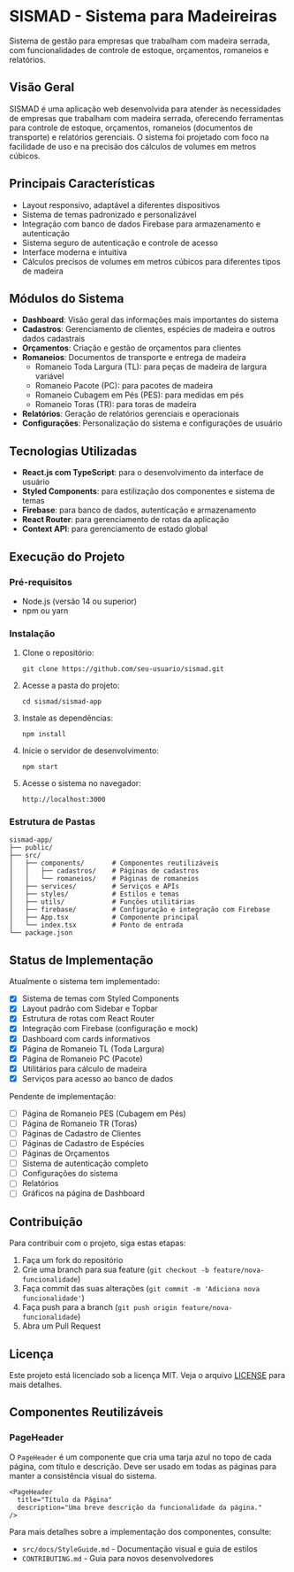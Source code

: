 # SISMAD - Sistema para Madeireiras

Sistema de gestão para empresas que trabalham com madeira serrada, com funcionalidades de controle de estoque, orçamentos, romaneios e relatórios.

## Visão Geral

SISMAD é uma aplicação web desenvolvida para atender às necessidades de empresas que trabalham com madeira serrada, oferecendo ferramentas para controle de estoque, orçamentos, romaneios (documentos de transporte) e relatórios gerenciais. O sistema foi projetado com foco na facilidade de uso e na precisão dos cálculos de volumes em metros cúbicos.

## Principais Características

- Layout responsivo, adaptável a diferentes dispositivos
- Sistema de temas padronizado e personalizável
- Integração com banco de dados Firebase para armazenamento e autenticação
- Sistema seguro de autenticação e controle de acesso
- Interface moderna e intuitiva
- Cálculos precisos de volumes em metros cúbicos para diferentes tipos de madeira

## Módulos do Sistema

- **Dashboard**: Visão geral das informações mais importantes do sistema
- **Cadastros**: Gerenciamento de clientes, espécies de madeira e outros dados cadastrais
- **Orçamentos**: Criação e gestão de orçamentos para clientes
- **Romaneios**: Documentos de transporte e entrega de madeira
  - Romaneio Toda Largura (TL): para peças de madeira de largura variável
  - Romaneio Pacote (PC): para pacotes de madeira
  - Romaneio Cubagem em Pés (PES): para medidas em pés
  - Romaneio Toras (TR): para toras de madeira
- **Relatórios**: Geração de relatórios gerenciais e operacionais
- **Configurações**: Personalização do sistema e configurações de usuário

## Tecnologias Utilizadas

- **React.js com TypeScript**: para o desenvolvimento da interface de usuário
- **Styled Components**: para estilização dos componentes e sistema de temas
- **Firebase**: para banco de dados, autenticação e armazenamento
- **React Router**: para gerenciamento de rotas da aplicação
- **Context API**: para gerenciamento de estado global

## Execução do Projeto

### Pré-requisitos

- Node.js (versão 14 ou superior)
- npm ou yarn

### Instalação

1. Clone o repositório:
   ```
   git clone https://github.com/seu-usuario/sismad.git
   ```

2. Acesse a pasta do projeto:
   ```
   cd sismad/sismad-app
   ```

3. Instale as dependências:
   ```
   npm install
   ```

4. Inicie o servidor de desenvolvimento:
   ```
   npm start
   ```

5. Acesse o sistema no navegador:
   ```
   http://localhost:3000
   ```

### Estrutura de Pastas

```
sismad-app/
├── public/
├── src/
│   ├── components/       # Componentes reutilizáveis
│   │   ├── cadastros/    # Páginas de cadastros
│   │   └── romaneios/    # Páginas de romaneios
│   ├── services/         # Serviços e APIs
│   ├── styles/           # Estilos e temas
│   ├── utils/            # Funções utilitárias
│   ├── firebase/         # Configuração e integração com Firebase
│   ├── App.tsx           # Componente principal
│   └── index.tsx         # Ponto de entrada
└── package.json
```

## Status de Implementação

Atualmente o sistema tem implementado:

- [x] Sistema de temas com Styled Components
- [x] Layout padrão com Sidebar e Topbar
- [x] Estrutura de rotas com React Router
- [x] Integração com Firebase (configuração e mock)
- [x] Dashboard com cards informativos
- [x] Página de Romaneio TL (Toda Largura)
- [x] Página de Romaneio PC (Pacote)
- [x] Utilitários para cálculo de madeira
- [x] Serviços para acesso ao banco de dados

Pendente de implementação:

- [ ] Página de Romaneio PES (Cubagem em Pés)
- [ ] Página de Romaneio TR (Toras)
- [ ] Páginas de Cadastro de Clientes
- [ ] Páginas de Cadastro de Espécies
- [ ] Páginas de Orçamentos
- [ ] Sistema de autenticação completo
- [ ] Configurações do sistema
- [ ] Relatórios
- [ ] Gráficos na página de Dashboard

## Contribuição

Para contribuir com o projeto, siga estas etapas:

1. Faça um fork do repositório
2. Crie uma branch para sua feature (`git checkout -b feature/nova-funcionalidade`)
3. Faça commit das suas alterações (`git commit -m 'Adiciona nova funcionalidade'`)
4. Faça push para a branch (`git push origin feature/nova-funcionalidade`)
5. Abra um Pull Request

## Licença

Este projeto está licenciado sob a licença MIT. Veja o arquivo [LICENSE](LICENSE) para mais detalhes.

## Componentes Reutilizáveis

### PageHeader
O `PageHeader` é um componente que cria uma tarja azul no topo de cada página, com título e descrição. Deve ser usado em todas as páginas para manter a consistência visual do sistema.

```tsx
<PageHeader 
  title="Título da Página"
  description="Uma breve descrição da funcionalidade da página."
/>
```

Para mais detalhes sobre a implementação dos componentes, consulte:
- `src/docs/StyleGuide.md` - Documentação visual e guia de estilos
- `CONTRIBUTING.md` - Guia para novos desenvolvedores
